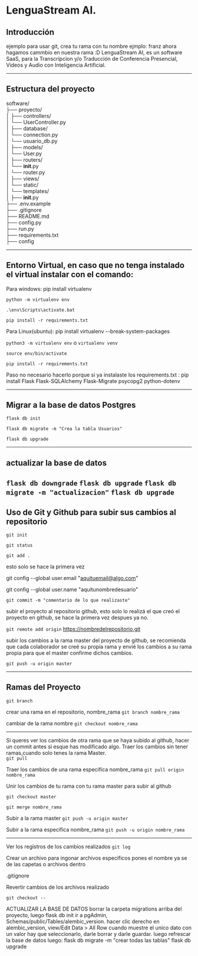 # LenguaStream AI.

## Introducción

ejemplo para usar git, crea tu rama con tu nombre ejmplo: franz
ahora hagamos cammbio en nuestra rama :D 
LenguaStream AI, es un software SaaS, para la Transcripcion y/o Traducción de Conferencia Presencial, Videos y Audio con Inteligencia Artificial.

<hr/>

## Estructura del proyecto

software/  
├── proyecto/  
│   ├── controllers/  
│       └── UserController.py  
│   ├── database/  
│       └── connection.py  
│       └── usuario_db.py  
│   ├── models/  
│       └── User.py  
│   ├── routers/  
│       └── __init__.py  
│       └── router.py  
│   ├── views/  
│       └── static/  
│       └── templates/  
│   ├── __init__.py  
├── .env.example  
├── .gitignore  
├── README.md  
├── config.py  
├── run.py  
├── requirements.txt  
├── config 



----

## Entorno Virtual, en caso que no tenga instalado el virtual instalar con el comando:
Para windows: pip install virtualenv

`python -m virtualenv env`

`.\env\Scripts\activate.bat`

`pip install -r requirements.txt`


Para Linux(ubuntu): pip install virtualenv --break-system-packages

`python3 -m virtualenv env`   o  `virtualenv venv`
 
`source env/bin/activate`

`pip install -r requirements.txt`



Paso no necesario hacerlo porque si ya instalaste los requirements.txt : pip install Flask Flask-SQLAlchemy Flask-Migrate psycopg2 python-dotenv


----

## Migrar a la base de datos Postgres


`flask db init`

`flask db migrate -m "Crea la tabla Usuarios"`

`flask db upgrade`


----

## actualizar la base de datos


`flask db downgrade`
`flask db upgrade`
`flask db migrate -m "actualizacion"`
`flask db upgrade`
----

## Uso de Git y Github para subir sus cambios al repositorio

`git init`

`git status`

`git add .`


esto solo se hace la primera vez

git config --global user.email "aquituemail@algo.com"

git config --global user.name "aquitunombredesuario"


`git commit -m "comentario de lo que realizaste"`


subir el proyecto al repositorio github, esto solo lo realizá el que creó el proyecto en github, se hace la primera vez despues ya no.

`git remote add origin` https://nombredelrepositorio.git


subir los cambios a la rama master del proyecto de github, se recomienda que cada colaborador se creé su propia rama y envié los cambios a su rama propia para que el master confirme dichos cambios.

`git push -u origin master`



----

## Ramas del Proyecto

`git branch`

crear una rama en el repositorio, nombre_rama
`git branch nombre_rama`

cambiar de la rama nombre
`git checkout nombre_rama`


----

Si queres ver los cambios de otra rama que se haya subido al github, hacer un commit antes si esque has modificado algo.
Traer los cambios sin tener ramas,cuando solo tenes la rama Master.   
`git pull` 

Traer los cambios de una rama especifica nombre_rama
`git pull origin nombre_rama`

Unir los cambios de tu rama con tu rama master para subir al github

`git checkout master`

`git merge nombre_rama`

Subir a la rama master 
`git push -u origin master`

Subir a la rama especifica nombre_rama
`git push -u origin nombre_rama`



----

Ver los registros de los cambios realizados
`git log`

Crear un archivo para ingonar archivos especificos pones el nombre ya se de las capetas o archivos dentro

.gitignore


Revertir cambios de los archivos realizado 

`git checkout --`

ACTUALIZAR LA BASE DE DATOS
borrar la carpeta migrations arriba del proyecto,
luego flask db init
ir a pgAdmin, Schemas/public/Tables/alembic_version. 
hacer clic derecho en alembic_version, view/Edit Data > All Row
cuando muestre el unico dato con un valor hay que seleccionarlo, darle borrar y darle guardar. luego refrescar la base de datos
luego:
flask db migrate -m "crear todas las tablas"
flask db upgrade

